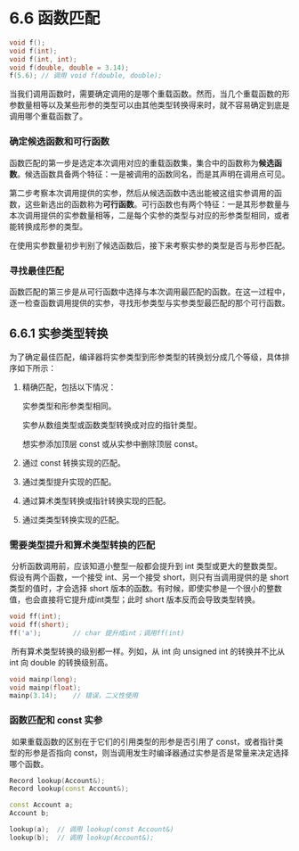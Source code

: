 # 6.6 函数匹配

```c++
void f();
void f(int);
void f(int, int);
void f(double, double = 3.14);
f(5.6);	// 调用 void f(double, double);
```

 当我们调用函数时，需要确定调用的是哪个重载函数。然而，当几个重载函数的形参数量相等以及某些形参的类型可以由其他类型转换得来时，就不容易确定到底是调用哪个重载函数了。

### 确定候选函数和可行函数

​	函数匹配的第一步是选定本次调用对应的重载函数集，集合中的函数称为**候选函数**。候选函数具备两个特征：一是被调用的函数同名，而是其声明在调用点可见。

​	第二步考察本次调用提供的实参，然后从候选函数中选出能被这组实参调用的函数，这些新选出的函数称为**可行函数**。可行函数也有两个特征：一是其形参数量与本次调用提供的实参数量相等，二是每个实参的类型与对应的形参类型相同，或者能转换成形参的类型。

​	在使用实参数量初步判别了候选函数后，接下来考察实参的类型是否与形参匹配。

### 寻找最佳匹配

​	函数匹配的第三步是从可行函数中选择与本次调用最匹配的函数。在这一过程中，逐一检查函数调用提供的实参，寻找形参类型与实参类型最匹配的那个可行函数。

## 6.6.1 实参类型转换

​	为了确定最佳匹配，编译器将实参类型到形参类型的转换划分成几个等级，具体排序如下所示：

1. 精确匹配，包括以下情况：

   实参类型和形参类型相同。

   实参从数组类型或函数类型转换成对应的指针类型。

   想实参添加顶层 const 或从实参中删除顶层 const。

2. 通过 const 转换实现的匹配。

3. 通过类型提升实现的匹配。

4. 通过算术类型转换或指针转换实现的匹配。

5. 通过类类型转换实现的匹配。

### 需要类型提升和算术类型转换的匹配

​	分析函数调用前，应该知道小整型一般都会提升到 int 类型或更大的整数类型。假设有两个函数，一个接受 int、另一个接受 short，则只有当调用提供的是 short 类型的值时，才会选择 short 版本的函数。有时候，即使实参是一个很小的整数值，也会直接将它提升成int类型；此时 short 版本反而会导致类型转换。

```c++
void ff(int);
void ff(short);
ff('a');		// char 提升成int；调用ff(int)
```

​	所有算术类型转换的级别都一样。列如，从 int 向 unsigned int 的转换并不比从 int 向 double 的转换级别高。

```c++
void mainp(long);
void mainp(float);
mainp(3.14);	// 错误，二义性使用
```

### 函数匹配和 const 实参

​	如果重载函数的区别在于它们的引用类型的形参是否引用了 const，或者指针类型的形参是否指向 const，则当调用发生时编译器通过实参是否是常量来决定选择哪个函数。

```c++
Record lookup(Account&);
Record lookup(const Account&);

const Account a;
Account b;

lookup(a);	// 调用 lookup(const Account&)
lookup(b);	// 调用 lookup(Account&);
```

